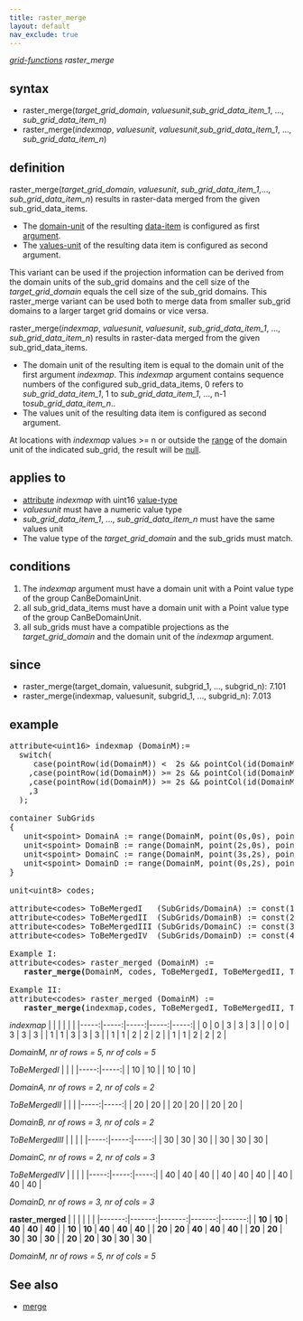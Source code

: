 ```yaml
---
title: raster_merge
layout: default
nav_exclude: true
---
```

*[grid-functions](grid-functions) raster_merge*

## syntax

- raster_merge(*target_grid_domain*, *valuesunit*,*sub_grid_data_item_1*, ..., *sub_grid_data_item_n*)
- raster_merge(*indexmap*, *valuesunit*, *valuesunit*,*sub_grid_data_item_1*, ..., *sub_grid_data_item_n*)

## definition

raster_merge(*target_grid_domain*, *valuesunit*, *sub_grid_data_item_1*,..., *sub_grid_data_item_n*) results in raster-data merged from the given sub_grid_data_items.

- The [domain-unit](domain-unit) of the resulting [data-item](data-item) is configured as first [argument](argument).
- The [values-unit](values-unit) of the resulting data item is configured as second argument.

This variant can be used if the projection information can be derived from the domain units of the sub_grid domains and the cell size of the *target_grid_domain* equals the cell size of the sub_grid domains. This raster_merge variant can be used both to merge data from smaller sub_grid domains to a larger target grid domains or vice versa.

raster_merge(*indexmap*, *valuesunit*, *valuesunit*, *sub_grid_data_item_1*, ..., *sub_grid_data_item_n*) results in raster-data merged from the given sub_grid_data_items.

- The domain unit of the resulting item is equal to the domain unit of the first argument *indexmap*. This *indexmap* argument contains sequence numbers of the configured sub_grid_data_items, 0 refers to *sub_grid_data_item_1*, 1 to *sub_grid_data_item_1*, ..., n-1 to*sub_grid_data_item_n*..
- The values unit of the resulting data item is configured as second argument.

At locations with *indexmap* values >= n or outside the [range](range) of the domain unit of the indicated sub_grid, the result will be [null](null).

## applies to

- [attribute](attribute) *indexmap* with uint16 [value-type](value-type)
- *valuesunit* must have a numeric value type
- *sub_grid_data_item_1*, ..., *sub_grid_data_item_n* must have the same values unit
- The value type of the *target_grid_domain* and the sub_grids must match.

## conditions

1. The *indexmap* argument must have a domain unit with a Point value type of the group CanBeDomainUnit.
2. all sub_grid_data_items must have a domain unit with a Point value type of the group CanBeDomainUnit.
3. all sub_grids must have a compatible projections as the *target_grid_domain* and the domain unit of the *indexmap* argument.

## since

- raster_merge(target_domain, valuesunit, subgrid_1, ..., subgrid_n): 7.101
- raster_merge(indexmap, valuesunit, subgrid_1, ..., subgrid_n): 7.013

## example

<pre>
attribute&lt;uint16&gt; indexmap (DomainM):=
  switch(
     case(pointRow(id(DomainM)) &lt;  2s && pointCol(id(DomainM)) &lt;  2s, 0)
    ,case(pointRow(id(DomainM)) &gt;= 2s && pointCol(id(DomainM)) &lt;  2s, 1)
    ,case(pointRow(id(DomainM)) &gt;= 2s && pointCol(id(DomainM)) &gt;= 2s, 2)
    ,3
  );

container SubGrids
{
   unit&lt;spoint&gt; DomainA := range(DomainM, point(0s,0s), point(2s,2s));
   unit&lt;spoint&gt; DomainB := range(DomainM, point(2s,0s), point(5s,2s));
   unit&lt;spoint&gt; DomainC := range(DomainM, point(3s,2s), point(5s,5s));
   unit&lt;spoint&gt; DomainD := range(DomainM, point(0s,2s), point(3s,5s));
}

unit&lt;uint8&gt; codes;

attribute&lt;codes&gt; ToBeMergedI   (SubGrids/DomainA) := const(10, SubGrids/DomainA, codes);
attribute&lt;codes&gt; ToBeMergedII  (SubGrids/DomainB) := const(20, SubGrids/DomainB, codes);
attribute&lt;codes&gt; ToBeMergedIII (SubGrids/DomainC) := const(30, SubGrids/DomainC, codes);
attribute&lt;codes&gt; ToBeMergedIV  (SubGrids/DomainD) := const(40, SubGrids/DomainD, codes);

Example I:
attribute&lt;codes&gt; raster_merged (DomainM) := 
   <B>raster_merge(</B>DomainM, codes, ToBeMergedI, ToBeMergedII, ToBeMergedIII, ToBeMergedIV<B>)</B>;

Example II:
attribute&lt;codes&gt; raster_merged (DomainM) := 
   <B>raster_merge(</B>indexmap,codes, ToBeMergedI, ToBeMergedII, ToBeMergedIII, ToBeMergedIV<B>)</B>;
</pre>

*indexmap*
|      |      |      |      |      |
|-----:|-----:|-----:|-----:|-----:|
| 0    | 0    | 3    | 3    | 3    |
| 0    | 0    | 3    | 3    | 3    |
| 1    | 1    | 3    | 3    | 3    |
| 1    | 1    | 2    | 2    | 2    |
| 1    | 1    | 2    | 2    | 2    |

*DomainM, nr of rows = 5, nr of cols = 5*

*ToBeMergedI*
|      |      |
|-----:|-----:|
| 10   | 10   |
| 10   | 10   |

*DomainA, nr of rows = 2, nr of cols = 2*

*ToBeMergedII*
|      |      |
|-----:|-----:|
| 20   | 20   |
| 20   | 20   |
| 20   | 20   |

*DomainB, nr of rows = 3, nr of cols = 2*

*ToBeMergedIII*
|      |      |      |
|-----:|-----:|-----:|
| 30   | 30   | 30   |
| 30   | 30   | 30   |

*DomainC, nr of rows = 2, nr of cols = 3*

*ToBeMergedIV*
|      |      |      |
|-----:|-----:|-----:|
| 40   | 40   | 40   |
| 40   | 40   | 40   |
| 40   | 40   | 40   |

*DomainD, nr of rows = 3, nr of cols = 3*

**raster_merged**
|        |        |        |        |        |
|-------:|-------:|-------:|-------:|-------:|
| **10** | **10** | **40** | **40** | **40** |
| **10** | **10** | **40** | **40** | **40** |
| **20** | **20** | **40** | **40** | **40** |
| **20** | **20** | **30** | **30** | **30** |
| **20** | **20** | **30** | **30** | **30** |

*DomainM, nr of rows = 5, nr of cols = 5*

## See also

- [merge](merge)

